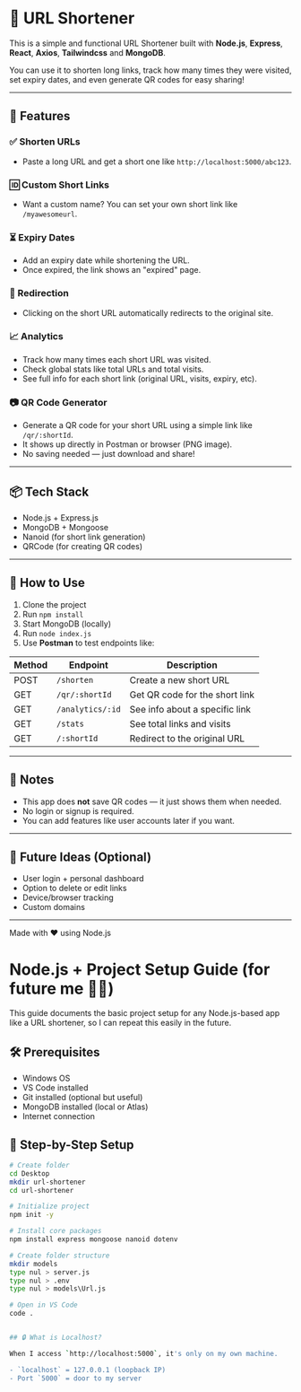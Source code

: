 # 🔗 URL Shortener

This is a simple and functional URL Shortener built with **Node.js**, **Express**, **React**, **Axios**, **Tailwindcss** and **MongoDB**.

You can use it to shorten long links, track how many times they were visited, set expiry dates, and even generate QR codes for easy sharing!

---

## 🚀 Features

### ✅ Shorten URLs
- Paste a long URL and get a short one like `http://localhost:5000/abc123`.

### 🆔 Custom Short Links
- Want a custom name? You can set your own short link like `/myawesomeurl`.

### ⏳ Expiry Dates
- Add an expiry date while shortening the URL.
- Once expired, the link shows an "expired" page.

### 🔁 Redirection
- Clicking on the short URL automatically redirects to the original site.

### 📈 Analytics
- Track how many times each short URL was visited.
- Check global stats like total URLs and total visits.
- See full info for each short link (original URL, visits, expiry, etc).

### 📷 QR Code Generator
- Generate a QR code for your short URL using a simple link like `/qr/:shortId`.
- It shows up directly in Postman or browser (PNG image).
- No saving needed — just download and share!

---

## 📦 Tech Stack

- Node.js + Express.js
- MongoDB + Mongoose
- Nanoid (for short link generation)
- QRCode (for creating QR codes)

---

## 📮 How to Use

1. Clone the project
2. Run `npm install`
3. Start MongoDB (locally)
4. Run `node index.js`
5. Use **Postman** to test endpoints like:

| Method | Endpoint            | Description                      |
|--------|---------------------|----------------------------------|
| POST   | `/shorten`          | Create a new short URL           |
| GET    | `/qr/:shortId`      | Get QR code for the short link   |
| GET    | `/analytics/:id`    | See info about a specific link   |
| GET    | `/stats`            | See total links and visits       |
| GET    | `/:shortId`         | Redirect to the original URL     |

---

## 📌 Notes

- This app does **not** save QR codes — it just shows them when needed.
- No login or signup is required.
- You can add features like user accounts later if you want.

---

## 🧠 Future Ideas (Optional)

- User login + personal dashboard
- Option to delete or edit links
- Device/browser tracking
- Custom domains

---

Made with ❤️ using Node.js


# Node.js + Project Setup Guide (for future me 👩‍💻)

This guide documents the basic project setup for any Node.js-based app like a URL shortener, so I can repeat this easily in the future.


## 🛠️ Prerequisites

- Windows OS
- VS Code installed
- Git installed (optional but useful)
- MongoDB installed (local or Atlas)
- Internet connection


## 🔧 Step-by-Step Setup

```bash
# Create folder
cd Desktop
mkdir url-shortener
cd url-shortener

# Initialize project
npm init -y

# Install core packages
npm install express mongoose nanoid dotenv

# Create folder structure
mkdir models
type nul > server.js
type nul > .env
type nul > models\Url.js

# Open in VS Code
code .


## 🔒 What is Localhost?

When I access `http://localhost:5000`, it's only on my own machine.

- `localhost` = 127.0.0.1 (loopback IP)
- Port `5000` = door to my server
